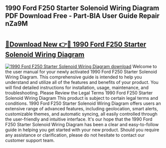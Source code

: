 ## 1990 Ford F250 Starter Solenoid Wiring Diagram PDF Download Free - Part-BIA User Guide Repair nZa9M

# <h2><a href="http://dfpu6r.blite.top/?on=1990+Ford+F250+Starter+Solenoid+Wiring+Diagram">🔗Download New 👉🔴 1990 Ford F250 Starter Solenoid Wiring Diagram</a></h2>

[![1990 Ford F250 Starter Solenoid Wiring Diagram download](https://i.imgur.com/lujVjoI.png)](http://dfpu6r.blite.top/?on=1990+Ford+F250+Starter+Solenoid+Wiring+Diagram)
Welcome to the user manual for your newly activated 1990 Ford F250 Starter Solenoid Wiring Diagram. This comprehensive guide is intended to help you understand and utilize all of the features and benefits of your product. You will find detailed instructions for installation, usage, maintenance, and troubleshooting. Please Review the Legal Terms 1990 Ford F250 Starter Solenoid Wiring Diagram This product is subject to certain legal terms and conditions. 1990 Ford F250 Starter Solenoid Wiring Diagram offers users an extensive range of advanced features, including geolocation, smart alerts, customizable themes, and automatic syncing, all easily controlled through the user-friendly and intuitive interface. It's our hope that the 1990 Ford F250 Starter Solenoid Wiring Diagram has been a clear and easy-to-follow guide in helping you get started with your new product. Should you require any assistance or clarification, please do not hesitate to contact our customer support team.
